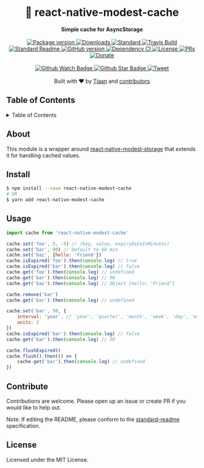 <h1 align="center">💾 react-native-modest-cache</h1>
<div align="center">
  <strong>Simple cache for AsyncStorage</strong>
</div>
<br>
<div align="center">
  <a href="https://npmjs.org/package/react-native-modest-cache">
    <img src="https://img.shields.io/npm/v/react-native-modest-cache.svg?style=flat-square" alt="Package version" />
  </a>
  <a href="https://npmjs.org/package/react-native-modest-cache">
  <img src="https://img.shields.io/npm/dm/react-native-modest-cache.svg?style=flat-square" alt="Downloads" />
  </a>
  <a href="https://github.com/feross/standard">
    <img src="https://img.shields.io/badge/code%20style-standard-brightgreen.svg?style=flat-square" alt="Standard" />
  </a>
  <a href="https://travis-ci.org/tiaanduplessis/react-native-modest-cache">
    <img src="https://img.shields.io/travis/tiaanduplessis/react-native-modest-cache.svg?style=flat-square" alt="Travis Build" />
  </a>
  <a href="https://github.com/RichardLitt/standard-readme)">
    <img src="https://img.shields.io/badge/standard--readme-OK-green.svg?style=flat-square" alt="Standard Readme" />
  </a>
  <a href="https://badge.fury.io/gh/tiaanduplessis%2Freact-native-modest-cache">
    <img src="https://badge.fury.io/gh/tiaanduplessis%2Freact-native-modest-cache.svg?style=flat-square" alt="GitHub version" />
  </a>
  <a href="https://dependencyci.com/github/tiaanduplessis/react-native-modest-cache">
    <img src="https://dependencyci.com/github/tiaanduplessis/react-native-modest-cache/badge?style=flat-square" alt="Dependency CI" />
  </a>
  <a href="https://github.com/tiaanduplessis/react-native-modest-cache/blob/master/LICENSE">
    <img src="https://img.shields.io/npm/l/react-native-modest-cache.svg?style=flat-square" alt="License" />
  </a>
  <a href="http://makeapullrequest.com">
    <img src="https://img.shields.io/badge/PRs-welcome-brightgreen.svg?style=flat-square" alt="PRs" />
  </a>
  <a href="https://www.paypal.me/tiaanduplessis/1">
    <img src="https://img.shields.io/badge/$-support-green.svg?style=flat-square" alt="Donate" />
  </a>
</div>
<br>
<div align="center">
  <a href="https://github.com/tiaanduplessis/react-native-modest-cache/watchers">
    <img src="https://img.shields.io/github/watchers/tiaanduplessis/react-native-modest-cache.svg?style=social" alt="Github Watch Badge" />
  </a>
  <a href="https://github.com/tiaanduplessis/react-native-modest-cache/stargazers">
    <img src="https://img.shields.io/github/stars/tiaanduplessis/react-native-modest-cache.svg?style=social" alt="Github Star Badge" />
  </a>
  <a href="https://twitter.com/intent/tweet?text=Check%20out%20react-native-modest-cache!%20https://github.com/tiaanduplessis/react-native-modest-cache%20%F0%9F%91%8D">
    <img src="https://img.shields.io/twitter/url/https/github.com/tiaanduplessis/react-native-modest-cache.svg?style=social" alt="Tweet" />
  </a>
</div>
<br>
<div align="center">
  Built with ❤︎ by <a href="https://github.com/tiaanduplessis">Tiaan</a> and <a href="https://github.com/tiaanduplessis/react-native-modest-cache/graphs/contributors">contributors</a>
</div>

<h2>Table of Contents</h2>
<details>
  <summary>Table of Contents</summary>
  <li><a href="#about">About</a></li>
  <li><a href="#install">Install</a></li>
  <li><a href="#usage">Usage</a></li>
  <li><a href="#contribute">Contribute</a></li>
  <li><a href="#license">License</a></li>
</details>

## About

This module is a wrapper around [react-native-modest-storage](https://github.com/tiaanduplessis/react-native-modest-storage) that extends it for handling cached values.

## Install

```sh
$ npm install --save react-native-modest-cache
# OR
$ yarn add react-native-modest-cache
```

## Usage

```js
import cache from 'react-native-modest-cache'

cache.set('foo', 5, -5) // (key, value, expiryDateInMinutes)
cache.set('bar', 90) // Default to 60 min
cache.set('baz', {hello: 'Friend'})
cache.isExpired('foo').then(console.log) // true
cache.isExpired('bar').then(console.log) // false
cache.get('foo').then(console.log) // undefined
cache.get('bar').then(console.log) // 90
cache.get('baz').then(console.log) // Object {hello: "Friend"}

cache.remove('bar')
cache.get('bar').then(console.log) // undefined

cache.set('bar', 50, {
	interval: 'year', // 'year', 'quarter', 'month', 'week', 'day', 'minute' or 'second'
	units: 2
})
cache.isExpired('bar').then(console.log) // false
cache.get('bar').then(console.log) // 50

cache.flushExpired()
cache.flush().then(() => {
	cache.get('bar').then(console.log) // undefined
})
```

## Contribute

Contributions are welcome. Please open up an issue or create PR if you would like to help out.

Note: If editing the README, please conform to the [standard-readme](https://github.com/RichardLitt/standard-readme) specification.

## License

Licensed under the MIT License.
